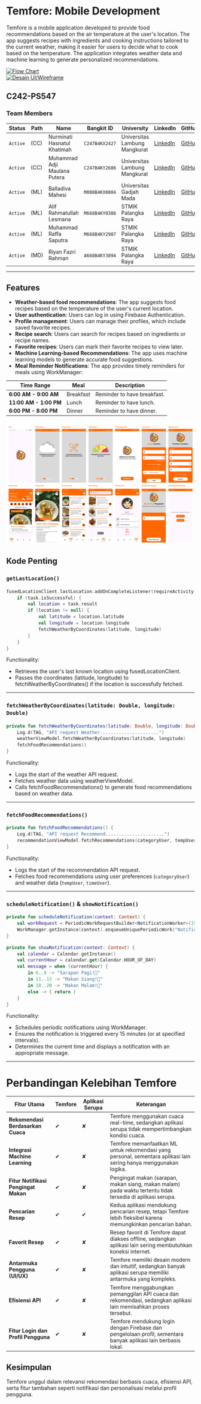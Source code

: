 # Temfore: Mobile Development

Temfore is a mobile application developed to provide food recommendations based on the air temperature at the user's location. The app suggests recipes with ingredients and cooking instructions tailored to the current weather, making it easier for users to decide what to cook based on the temperature. The application integrates weather data and machine learning to generate personalized recommendations.

[![Flow Chart](https://img.shields.io/badge/Figma-Flow%20Chart-F24E1E?style=for-the-badge&logo=figma&logoColor=white)](https://www.figma.com/board/kk1GoJZcXCeFLDyCRNRiCg/Project-Plan?node-id=1-357&t=FSVm0qZaa2Je8hZn-1)  
[![Desain UI/Wireframe](https://img.shields.io/badge/Figma-Desain%20UI%2FWireframe-F24E1E?style=for-the-badge&logo=figma&logoColor=white)](https://www.figma.com/design/ZN2GS2mXkTM5ssUM3Kr4IW/Project-Capstone?node-id=0-1&t=YvxR49v6gj2VTm4m-1)

## C242-PS547

### Team Members

| Status   | Path | Name                         | Bangkit ID     | University                    | LinkedIn                                                                        | GitHub                                        |
| -------- | ---- | ---------------------------- | -------------- | ----------------------------- | ------------------------------------------------------------------------------- | --------------------------------------------- |
| `Active` | (CC) | Nurminati Hasnatul Khatimah  | `C247B4KX2427` | Universitas Lambung Mangkurat | [LinkedIn](https://www.linkedin.com/in/nurminati-hasnatul-khatimah-704b69244/)  | [GitHub](https://github.com/minacloe)         |
| `Active` | (CC) | Muhammad Adji Maulana Putera | `C247B4KY2686` | Universitas Lambung Mangkurat | [LinkedIn](https://www.linkedin.com/in/muhammad-adji-maulana-putera-514066252/) | [GitHub](https://github.com/adjimaulanap)     |
| `Active` | (ML) | Balladiva Mahesi             | `M008B4KX0804` | Universitas Gadjah Mada       | [LinkedIn](https://www.linkedin.com/in/balladiva-mahesi-428a16256/)             | [GitHub](https://github.com/bldv)             |
| `Active` | (ML) | Alif Rahmatullah Lesmana     | `M668B4KY0386` | STMIK Palangka Raya           | [LinkedIn](https://www.linkedin.com/in/alif-rahmatullah-lesmana-565028311/)     | [GitHub](https://github.com/Peparrepair)      |
| `Active` | (ML) | Muhammad Raffa Saputra       | `M668B4KY2987` | STMIK Palangka Raya           | [LinkedIn](https://www.linkedin.com/in/muhammad-raffa-saputra21/)               | [GitHub](https://github.com/21YeetYa)         |
| `Active` | (MD) | Riyan Fazri Rahman           | `A668B4KY3894` | STMIK Palangka Raya           | [LinkedIn](https://www.linkedin.com/in/riyan-fazri-rahman/)                     | [GitHub](https://github.com/riyanfazrirahman) |

---

## Features

- **Weather-based food recommendations**: The app suggests food recipes based on the temperature of the user's current location.
- **User authentication**: Users can log in using Firebase Authentication.
- **Profile management**: Users can manage their profiles, which include saved favorite recipes.
- **Recipe search**: Users can search for recipes based on ingredients or recipe names.
- **Favorite recipes**: Users can mark their favorite recipes to view later.
- **Machine Learning-based Recommendations**: The app uses machine learning models to generate accurate food suggestions.
- **Meal Reminder Notifications**: The app provides timely reminders for meals using WorkManager:

| Time Range         | Meal         | Description             |
|---------------------|--------------|-------------------------|
| **6:00 AM - 9:00 AM** | Breakfast    | Reminder to have breakfast. |
| **11:00 AM - 1:00 PM**| Lunch        | Reminder to have lunch.     |
| **6:00 PM - 8:00 PM** | Dinner       | Reminder to have dinner.    |

![image](img/ss_app.png)

## Kode Penting

### `getLastLocation()`

```kotlin
fusedLocationClient.lastLocation.addOnCompleteListener(requireActivity()) { task: Task<Location?> ->
    if (task.isSuccessful) {
        val location = task.result
        if (location != null) {
            val latitude = location.latitude
            val longitude = location.longitude
            fetchWeatherByCoordinates(latitude, longitude) 
        } 
    }
}
```
Functionality:
- Retrieves the user's last known location using fusedLocationClient.
- Passes the coordinates (latitude, longitude) to fetchWeatherByCoordinates() if the location is successfully fetched.
---
### `fetchWeatherByCoordinates(latitude: Double, longitude: Double)`

```kotlin
private fun fetchWeatherByCoordinates(latitude: Double, longitude: Double) {
    Log.d(TAG, "API request Weather......................")
    weatherViewModel.fetchWeatherByCoordinates(latitude, longitude)
    fetchFoodRecommendations()
}
```
Functionality:
- Logs the start of the weather API request.
- Fetches weather data using weatherViewModel.
- Calls fetchFoodRecommendations() to generate food recommendations based on weather data.
---
### `fetchFoodRecommendations()`

```kotlin
private fun fetchFoodRecommendations() {
    Log.d(TAG, "API request Recommend......................")
    recommendationViewModel.fetchRecommendations(categoryUser, tempUser, timeUser)
}
```
Functionality:

- Logs the start of the recommendation API request.
- Fetches food recommendations using user preferences (`categoryUser`) and weather data (`tempUser`, `timeUser`).
---
### `scheduleNotification()` & `showNotification()`

```kotlin
private fun scheduleNotification(context: Context) {
    val workRequest = PeriodicWorkRequestBuilder<NotificationWorker>(15, TimeUnit.MINUTES).build()
    WorkManager.getInstance(context).enqueueUniquePeriodicWork("NotificationWork1", ExistingPeriodicWorkPolicy.KEEP, workRequest)
}
```
```kotlin
private fun showNotification(context: Context) {
    val calendar = Calendar.getInstance()
    val currentHour = calendar.get(Calendar.HOUR_OF_DAY)
    val message = when (currentHour) {
        in 6..9 -> "Sarapan Pagi!🥪"
        in 11..13 -> "Makan Siang!🧺"
        in 18..20 -> "Makan Malam!🍴"
        else -> { return }
    }
}
```
Functionality:
- Schedules periodic notifications using WorkManager.
- Ensures the notification is triggered every 15 minutes (or at specified intervals).
- Determines the current time and displays a notification with an appropriate message.
---

# Perbandingan Kelebihan Temfore

| **Fitur Utama**                         | **Temfore** | **Aplikasi Serupa** | **Keterangan**                                                                                                   |
|-----------------------------------------|-------------|----------------------|-------------------------------------------------------------------------------------------------------------------|
| **Rekomendasi Berdasarkan Cuaca**       | ✔           | ✘                    | Temfore menggunakan cuaca real-time, sedangkan aplikasi serupa tidak mempertimbangkan kondisi cuaca.             |
| **Integrasi Machine Learning**          | ✔           | ✘                    | Temfore memanfaatkan ML untuk rekomendasi yang personal, sementara aplikasi lain sering hanya menggunakan logika. |
| **Fitur Notifikasi Pengingat Makan**    | ✔           | ✘                    | Pengingat makan (sarapan, makan siang, makan malam) pada waktu tertentu tidak tersedia di aplikasi serupa.        |
| **Pencarian Resep**                     | ✔           | ✔                    | Kedua aplikasi mendukung pencarian resep, tetapi Temfore lebih fleksibel karena memungkinkan pencarian bahan.     |
| **Favorit Resep**                       | ✔           | ✘                    | Resep favorit di Temfore dapat diakses offline, sedangkan aplikasi lain sering membutuhkan koneksi internet.     |
| **Antarmuka Pengguna (UI/UX)**          | ✔           | ✘                    | Temfore memiliki desain modern dan intuitif, sedangkan banyak aplikasi serupa memiliki antarmuka yang kompleks.   |
| **Efisiensi API**                       | ✔           | ✘                    | Temfore menggabungkan pemanggilan API cuaca dan rekomendasi, sedangkan aplikasi lain memisahkan proses tersebut.  |
| **Fitur Login dan Profil Pengguna**     | ✔           | ✘                    | Temfore mendukung login dengan Firebase dan pengelolaan profil, sementara banyak aplikasi lain berbasis lokal.    |

## Kesimpulan
Temfore unggul dalam relevansi rekomendasi berbasis cuaca, efisiensi API, serta fitur tambahan seperti notifikasi dan personalisasi melalui profil pengguna.
